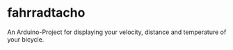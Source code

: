 # fahrradtacho
An Arduino-Project for displaying your velocity, distance and temperature of your bicycle.
